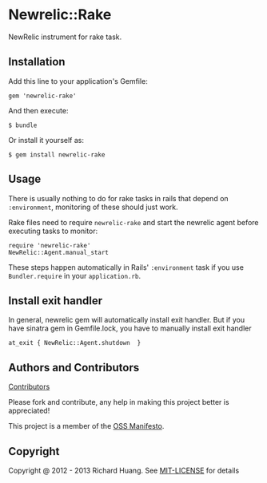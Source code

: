 # Newrelic::Rake

NewRelic instrument for rake task.

## Installation

Add this line to your application's Gemfile:

    gem 'newrelic-rake'

And then execute:

    $ bundle

Or install it yourself as:

    $ gem install newrelic-rake

## Usage

There is usually nothing to do for rake tasks in rails that depend on `:environment`,
monitoring of these should just work.

Rake files need to require `newrelic-rake` and start the newrelic agent
before executing tasks to monitor:

```
require 'newrelic-rake'
NewRelic::Agent.manual_start
```

These steps happen automatically in Rails' `:environment` task if you use `Bundler.require` in your `application.rb`.

## Install exit handler

In general, newrelic gem will automatically install exit handler. But if
you have sinatra gem in Gemfile.lock, you have to manually install exit
handler

```
at_exit { NewRelic::Agent.shutdown  }
```

## Authors and Contributors

[Contributors](https://github.com/flyerhzm/newrelic-rake/graphs/contributors)

Please fork and contribute, any help in making this project better is appreciated!

This project is a member of the [OSS Manifesto](http://ossmanifesto.org/).

## Copyright

Copyright @ 2012 - 2013 Richard Huang. See
[MIT-LICENSE](https://github.com/flyerhzm/newrelic-rake/blob/master/MIT-LICENSE) for details
